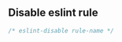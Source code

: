 ## Disable eslint rule

```js
/* eslint-disable rule-name */
```
<!--stackedit_data:
eyJoaXN0b3J5IjpbLTEyOTY3NzYxOThdfQ==
-->
